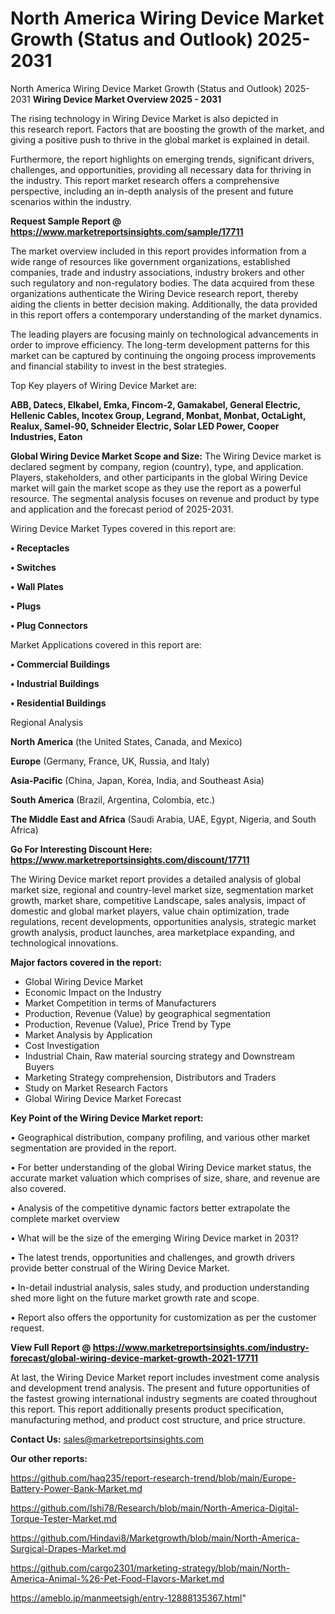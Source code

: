 # North America Wiring Device Market Growth (Status and Outlook) 2025-2031
North America Wiring Device Market Growth (Status and Outlook) 2025-2031
<Strong> Wiring Device Market Overview 2025 - 2031</strong>

The rising technology in Wiring Device Market is also depicted in this research report. Factors that are boosting the growth of the market, and giving a positive push to thrive in the global market is explained in detail.

Furthermore, the report highlights on emerging trends, significant drivers, challenges, and opportunities, providing all necessary data for thriving in the industry. This report market research offers a comprehensive perspective, including an in-depth analysis of the present and future scenarios within the industry.

<strong>Request Sample Report @ <a href=https://www.marketreportsinsights.com/sample/17711>https://www.marketreportsinsights.com/sample/17711</a></strong>

The market overview included in this report provides information from a wide range of resources like government organizations, established companies, trade and industry associations, industry brokers and other such regulatory and non-regulatory bodies. The data acquired from these organizations authenticate the Wiring Device research report, thereby aiding the clients in better decision making. Additionally, the data provided in this report offers a contemporary understanding of the market dynamics.

The leading players are focusing mainly on technological advancements in order to improve efficiency. The long-term development patterns for this market can be captured by continuing the ongoing process improvements and financial stability to invest in the best strategies.

Top Key players of Wiring Device Market are:

<strong>ABB, Datecs, Elkabel, Emka, Fincom-2, Gamakabel, General Electric, Hellenic Cables, Incotex Group, Legrand, Monbat, Monbat, OctaLight, Realux, Samel-90, Schneider Electric, Solar LED Power, Cooper Industries, Eaton</strong>

<strong><b>Global Wiring Device Market Scope and Size:</b></strong>
The Wiring Device market is declared segment by company, region (country), type, and application. Players, stakeholders, and other participants in the global Wiring Device market will gain the market scope as they use the report as a powerful resource. The segmental analysis focuses on revenue and product by type and application and the forecast period of 2025-2031.

Wiring Device Market Types covered in this report are:

<strong>• Receptacles

• Switches

• Wall Plates

• Plugs

• Plug Connectors</strong>

Market Applications covered in this report are:

<strong>• Commercial Buildings

• Industrial Buildings

• Residential Buildings</strong> 

Regional Analysis

<strong>North America</strong> (the United States, Canada, and Mexico)

<strong>Europe</strong> (Germany, France, UK, Russia, and Italy)

<strong>Asia-Pacific</strong> (China, Japan, Korea, India, and Southeast Asia)

<strong>South America</strong> (Brazil, Argentina, Colombia, etc.)

<strong>The Middle East and Africa</strong> (Saudi Arabia, UAE, Egypt, Nigeria, and South Africa)

<strong>Go For Interesting Discount Here: <a href=https://www.marketreportsinsights.com/discount/17711>https://www.marketreportsinsights.com/discount/17711</a></strong>

The Wiring Device market report provides a detailed analysis of global market size, regional and country-level market size, segmentation market growth, market share, competitive Landscape, sales analysis, impact of domestic and global market players, value chain optimization, trade regulations, recent developments, opportunities analysis, strategic market growth analysis, product launches, area marketplace expanding, and technological innovations.

<strong><b>Major factors covered in the report:</b></strong>
<ul>
  <li>Global Wiring Device Market </li>
  <li>Economic Impact on the Industry</li>
  <li>Market Competition in terms of Manufacturers</li>
  <li>Production, Revenue (Value) by geographical segmentation</li>
  <li>Production, Revenue (Value), Price Trend by Type</li>
  <li>Market Analysis by Application</li>
  <li>Cost Investigation</li>
  <li>Industrial Chain, Raw material sourcing strategy and Downstream Buyers</li>
  <li>Marketing Strategy comprehension, Distributors and Traders</li>
  <li>Study on Market Research Factors</li>
  <li>Global Wiring Device Market Forecast</li>
</ul>

<strong><b>Key Point of the Wiring Device Market report:</b></strong>

• Geographical distribution, company profiling, and various other market segmentation are provided in the report.

• For better understanding of the global Wiring Device market status, the accurate market valuation which comprises of size, share, and revenue are also covered.

• Analysis of the competitive dynamic factors better extrapolate the complete market overview

• What will be the size of the emerging Wiring Device market in 2031?

• The latest trends, opportunities and challenges, and growth drivers provide better construal of the Wiring Device Market.

• In-detail industrial analysis, sales study, and production understanding shed more light on the future market growth rate and scope.

• Report also offers the opportunity for customization as per the customer request.

<strong><b>View Full Report @ <a href=https://www.marketreportsinsights.com/industry-forecast/global-wiring-device-market-growth-2021-17711>https://www.marketreportsinsights.com/industry-forecast/global-wiring-device-market-growth-2021-17711</a></b></strong>


At last, the Wiring Device Market report includes investment come analysis and development trend analysis. The present and future opportunities of the fastest growing international industry segments are coated throughout this report. This report additionally presents product specification, manufacturing method, and product cost structure, and price structure.

<strong>Contact Us:</strong>
sales@marketreportsinsights.com

<strong>Our other reports:</strong>

<a href=https://github.com/haq235/report-research-trend/blob/main/Europe-Battery-Power-Bank-Market.md>https://github.com/haq235/report-research-trend/blob/main/Europe-Battery-Power-Bank-Market.md</a>

<a href=https://github.com/Ishi78/Research/blob/main/North-America-Digital-Torque-Tester-Market.md>https://github.com/Ishi78/Research/blob/main/North-America-Digital-Torque-Tester-Market.md</a>

<a href=https://github.com/Hindavi8/Marketgrowth/blob/main/North-America-Surgical-Drapes-Market.md>https://github.com/Hindavi8/Marketgrowth/blob/main/North-America-Surgical-Drapes-Market.md</a>

<a href=https://github.com/cargo2301/marketing-strategy/blob/main/North-America-Animal-%26-Pet-Food-Flavors-Market.md>https://github.com/cargo2301/marketing-strategy/blob/main/North-America-Animal-%26-Pet-Food-Flavors-Market.md</a>

<a href=https://ameblo.jp/manmeetsigh/entry-12888135367.html>https://ameblo.jp/manmeetsigh/entry-12888135367.html</a>"
